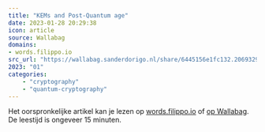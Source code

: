 ```yaml
---
title: "KEMs and Post-Quantum age"
date: 2023-01-28 20:29:38
icon: article
source: Wallabag
domains:
- words.filippo.io
src_url: "https://wallabag.sanderdorigo.nl/share/6445156e1fc132.20693290"
2023: "01"
categories:
    - "cryptography"
    - "quantum-cryptography"
---
```

Het oorspronkelijke artikel kan je lezen op [words.filippo.io](https://words.filippo.io/dispatches/post-quantum-age/) of [op Wallabag](https://wallabag.sanderdorigo.nl/share/6445156e1fc132.20693290). De leestijd is ongeveer 15 minuten.